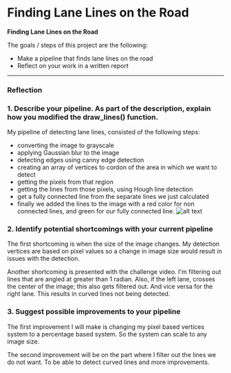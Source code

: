 # **Finding Lane Lines on the Road**

**Finding Lane Lines on the Road**

The goals / steps of this project are the following:
* Make a pipeline that finds lane lines on the road
* Reflect on your work in a written report


[//]: # (Image References)

[image1]: ./examples/grayscale.jpg "Grayscale"

---

### Reflection

### 1. Describe your pipeline. As part of the description, explain how you modified the draw_lines() function.

My pipeline of detecting lane lines, consisted of the following steps:
- converting the image to grayscale
- applying Gaussian blur to the image
- detecting edges using canny edge detection
- creating an array of vertices to cordon of the area in which we want to detect
- getting the pixels from that region
- getting the lines from those pixels, using Hough line detection
- get a fully connected line from the separate lines we just calculated
- finally we added the lines to the image with a red color for non connected lines, and green for our fully connected line.
![alt text][image1]


### 2. Identify potential shortcomings with your current pipeline


The first shortcoming is when the size of the image changes. My detection vertices are based on pixel values so a change in image size would result in issues with the detection.

Another shortcoming is presented with the challenge video. I'm filtering out lines that are angled at greater than 1 radian. Also, if the left lane, crosses the center of the image; this also gets filtered out. And vice versa for the right lane. This results in curved lines not being detected.


### 3. Suggest possible improvements to your pipeline

The first improvement I will make is changing my pixel based vertices system to a percentage based system. So the system can scale to any image size.

The second improvement will be on the part where I filter out the lines we do not want. To be able to detect curved lines and more improvements.
